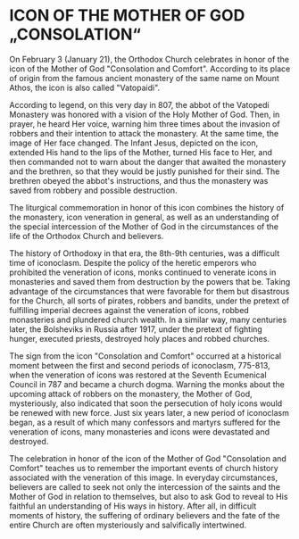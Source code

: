 # ICON OF THE MOTHER OF GOD „CONSOLATION“

On February 3 (January 21), the Orthodox Church celebrates in honor of the icon of the Mother of God "Consolation and Comfort". According to its place of origin from the famous ancient monastery of the same name on Mount Athos, the icon is also called "Vatopaidi".

According to legend, on this very day in 807, the abbot of the Vatopedi Monastery was honored with a vision of the Holy Mother of God. Then, in prayer, he heard Her voice, warning him three times about the invasion of robbers and their intention to attack the monastery. At the same time, the image of Her face changed. The Infant Jesus, depicted on the icon, extended His hand to the lips of the Mother, turned His face to Her, and then commanded not to warn about the danger that awaited the monastery and the brethren, so that they would be justly punished for their sind. The brethren obeyed the abbot's instructions, and thus the monastery was saved from robbery and possible destruction.

The liturgical commemoration in honor of this icon combines the history of the monastery, icon veneration in general, as well as an understanding of the special intercession of the Mother of God in the circumstances of the life of the Orthodox Church and believers.

The history of Orthodoxy in that era, the 8th-9th centuries, was a difficult time of iconoclasm. Despite the policy of the heretic emperors who prohibited the veneration of icons, monks continued to venerate icons in monasteries and saved them from destruction by the powers that be. Taking advantage of the circumstances that were favorable for them but disastrous for the Church, all sorts of pirates, robbers and bandits, under the pretext of fulfilling imperial decrees against the veneration of icons, robbed monasteries and plundered church wealth. In a similar way, many centuries later, the Bolsheviks in Russia after 1917, under the pretext of fighting hunger, executed priests, destroyed holy places and robbed churches.

The sign from the icon "Consolation and Comfort" occurred at a historical moment between the first and second periods of iconoclasm, 775-813, when the veneration of icons was restored at the Seventh Ecumenical Council in 787 and became a church dogma. Warning the monks about the upcoming attack of robbers on the monastery, the Mother of God, mysteriously, also indicated that soon the persecution of holy icons would be renewed with new force. Just six years later, a new period of iconoclasm began, as a result of which many confessors and martyrs suffered for the veneration of icons, many monasteries and icons were devastated and destroyed.

The celebration in honor of the icon of the Mother of God "Consolation and Comfort" teaches us to remember the important events of church history associated with the veneration of this image. In everyday circumstances, believers are called to seek not only the intercession of the saints and the Mother of God in relation to themselves, but also to ask God to reveal to His faithful an understanding of His ways in history. After all, in difficult moments of history, the suffering of ordinary believers and the fate of the entire Church are often mysteriously and salvifically intertwined.
